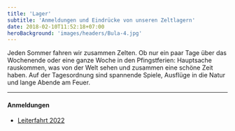 ```yaml
---
title: 'Lager'
subtitle: 'Anmeldungen und Eindrücke von unseren Zeltlagern'
date: 2018-02-10T11:52:18+07:00
heroBackground: 'images/headers/Bula-4.jpg'
---
```


Jeden Sommer fahren wir zusammen Zelten.
Ob nur ein paar Tage über das Wochenende oder eine ganze Woche in den Pfingstferien:
Hauptsache rauskommen, was von der Welt sehen und zusammen eine schöne Zeit haben.
Auf der Tagesordnung sind spannende Spiele, Ausflüge in die Natur und lange Abende am Feuer.

---

#### Anmeldungen
* [Leiterfahrt 2022](https://cloud.barrakuda.de/s/zZPbeCm4CiSnLFH)

